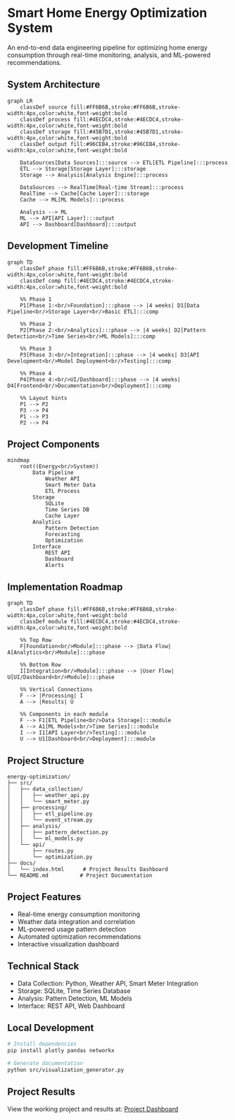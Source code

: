 # Smart Home Energy Optimization System

An end-to-end data engineering pipeline for optimizing home energy consumption through real-time monitoring, analysis, and ML-powered recommendations.

## System Architecture

```mermaid
graph LR
    classDef source fill:#FF6B6B,stroke:#FF6B6B,stroke-width:4px,color:white,font-weight:bold
    classDef process fill:#4ECDC4,stroke:#4ECDC4,stroke-width:4px,color:white,font-weight:bold
    classDef storage fill:#45B7D1,stroke:#45B7D1,stroke-width:4px,color:white,font-weight:bold
    classDef output fill:#96CEB4,stroke:#96CEB4,stroke-width:4px,color:white,font-weight:bold

    DataSources[Data Sources]:::source --> ETL[ETL Pipeline]:::process
    ETL --> Storage[Storage Layer]:::storage
    Storage --> Analysis[Analysis Engine]:::process
    
    DataSources --> RealTime[Real-time Stream]:::process
    RealTime --> Cache[Cache Layer]:::storage
    Cache --> ML[ML Models]:::process
    
    Analysis --> ML
    ML --> API[API Layer]:::output
    API --> Dashboard[Dashboard]:::output
```

## Development Timeline

```mermaid
graph TD
    classDef phase fill:#FF6B6B,stroke:#FF6B6B,stroke-width:4px,color:white,font-weight:bold
    classDef comp fill:#4ECDC4,stroke:#4ECDC4,stroke-width:4px,color:white,font-weight:bold

    %% Phase 1
    P1[Phase 1:<br/>Foundation]:::phase --> |4 weeks| D1[Data Pipeline<br/>Storage Layer<br/>Basic ETL]:::comp
    
    %% Phase 2
    P2[Phase 2:<br/>Analytics]:::phase --> |4 weeks| D2[Pattern Detection<br/>Time Series<br/>ML Models]:::comp
    
    %% Phase 3
    P3[Phase 3:<br/>Integration]:::phase --> |4 weeks| D3[API Development<br/>Model Deployment<br/>Testing]:::comp
    
    %% Phase 4
    P4[Phase 4:<br/>UI/Dashboard]:::phase --> |4 weeks| D4[Frontend<br/>Documentation<br/>Deployment]:::comp

    %% Layout hints
    P1 --> P2
    P3 --> P4
    P1 --> P3
    P2 --> P4
```

## Project Components

```mermaid
mindmap
    root((Energy<br/>System))
        Data Pipeline
            Weather API
            Smart Meter Data
            ETL Process
        Storage
            SQLite
            Time Series DB
            Cache Layer
        Analytics
            Pattern Detection
            Forecasting
            Optimization
        Interface
            REST API
            Dashboard
            Alerts
```

## Implementation Roadmap

```mermaid
graph TD
    classDef phase fill:#FF6B6B,stroke:#FF6B6B,stroke-width:4px,color:white,font-weight:bold
    classDef module fill:#4ECDC4,stroke:#4ECDC4,stroke-width:4px,color:white,font-weight:bold

    %% Top Row
    F[Foundation<br/>Module]:::phase --> |Data Flow| A[Analytics<br/>Module]:::phase
    
    %% Bottom Row
    I[Integration<br/>Module]:::phase --> |User Flow| U[UI/Dashboard<br/>Module]:::phase
    
    %% Vertical Connections
    F --> |Processing| I
    A --> |Results| U
    
    %% Components in each module
    F --> F1[ETL Pipeline<br/>Data Storage]:::module
    A --> A1[ML Models<br/>Time Series]:::module
    I --> I1[API Layer<br/>Testing]:::module
    U --> U1[Dashboard<br/>Deployment]:::module
```

## Project Structure
```
energy-optimization/
├── src/
│   ├── data_collection/
│   │   ├── weather_api.py
│   │   └── smart_meter.py
│   ├── processing/
│   │   ├── etl_pipeline.py
│   │   └── event_stream.py
│   ├── analysis/
│   │   ├── pattern_detection.py
│   │   └── ml_models.py
│   └── api/
│       ├── routes.py
│       └── optimization.py
├── docs/
│   └── index.html      # Project Results Dashboard
└── README.md          # Project Documentation
```

## Project Features
- Real-time energy consumption monitoring
- Weather data integration and correlation
- ML-powered usage pattern detection
- Automated optimization recommendations
- Interactive visualization dashboard

## Technical Stack
- Data Collection: Python, Weather API, Smart Meter Integration
- Storage: SQLite, Time Series Database
- Analysis: Pattern Detection, ML Models
- Interface: REST API, Web Dashboard

## Local Development
```bash
# Install dependencies
pip install plotly pandas networkx

# Generate documentation
python src/visualization_generator.py
```

## Project Results
View the working project and results at: [Project Dashboard](https://ngnnah.github.io/energy-optimization/)
